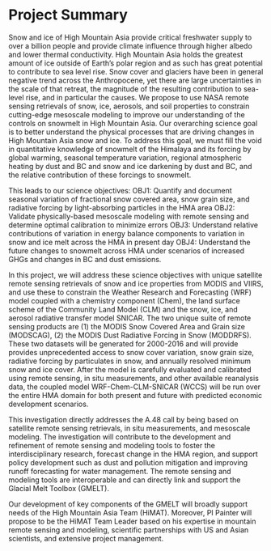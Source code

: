 # Project Summary

Snow and ice of High Mountain Asia provide critical freshwater supply to over a billion people and provide climate influence through higher albedo and lower thermal conductivity. High Mountain Asia holds the greatest amount of ice outside of Earth’s polar region and as such has great potential to contribute to sea level rise. Snow cover and glaciers have been in general negative trend across the Anthropocene, yet there are large uncertainties in the scale of that retreat, the magnitude of the resulting contribution to sea-level rise, and in particular the causes. 
We propose to use NASA remote sensing retrievals of snow, ice, aerosols, and soil properties to constrain cutting-edge mesoscale modeling to improve our understanding of the controls on snowmelt in High Mountain Asia. Our overarching science goal is to better understand the physical processes that are driving changes in High Mountain Asia snow and ice. To address this goal, we must fill the void in quantitative knowledge of snowmelt of the Himalaya and its forcing by global warming, seasonal temperature variation, regional atmospheric heating by dust and BC and snow and ice darkening by dust and BC, and the relative contribution of these forcings to snowmelt. 

This leads to our science objectives:
OBJ1: Quantify and document seasonal variation of fractional snow covered area, snow grain size, and radiative forcing by light-absorbing particles in the HMA area
OBJ2: Validate physically-based mesoscale modeling with remote sensing and determine optimal calibration to minimize errors
OBJ3: Understand relative contributions of variation in energy balance components to variation in snow and ice melt across the HMA in present day
OBJ4: Understand the future changes to snowmelt across HMA under scenarios of increased GHGs and changes in BC and dust emissions.

In this project, we will address these science objectives with unique satellite remote sensing retrievals of snow and ice properties from MODIS and VIIRS, and use these to constrain the Weather Research and Forecasting (WRF) model coupled with a chemistry component (Chem), the land surface scheme of the Community Land Model (CLM) and the snow, ice, and aerosol radiative transfer model SNICAR. The two unique suite of remote sensing products are (1) the MODIS Snow Covered Area and Grain size (MODSCAG), (2) the MODIS Dust Radiative Forcing in Snow (MODDRFS). These two datasets will be generated for 2000-2016 and will provide provides unprecedented access to snow cover variation, snow grain size, radiative forcing by particulates in snow, and annually resolved minimum snow and ice cover. After the model is carefully evaluated and calibrated using remote sensing, in situ measurements, and other available reanalysis data, the coupled model WRF-Chem-CLM-SNICAR (WCCS) will be run over the entire HMA domain for both present and future with predicted economic development scenarios.

This investigation directly addresses the A.48 call by being based on satellite remote sensing retrievals, in situ measurements, and mesoscale modeling. The investigation will contribute to the development and refinement of remote sensing and modeling tools to foster the interdisciplinary research, forecast change in the HMA region, and support policy development such as dust and pollution mitigation and improving runoff forecasting for water management. The remote sensing and modeling tools are interoperable and can directly link and support the Glacial Melt Toolbox (GMELT).

Our development of key components of the GMELT will broadly support needs of the High Mountain Asia Team (HiMAT). Moreover, PI Painter will propose to be the HiMAT Team Leader based on his expertise in mountain remote sensing and modeling, scientific partnerships with US and Asian scientists, and extensive project management.
